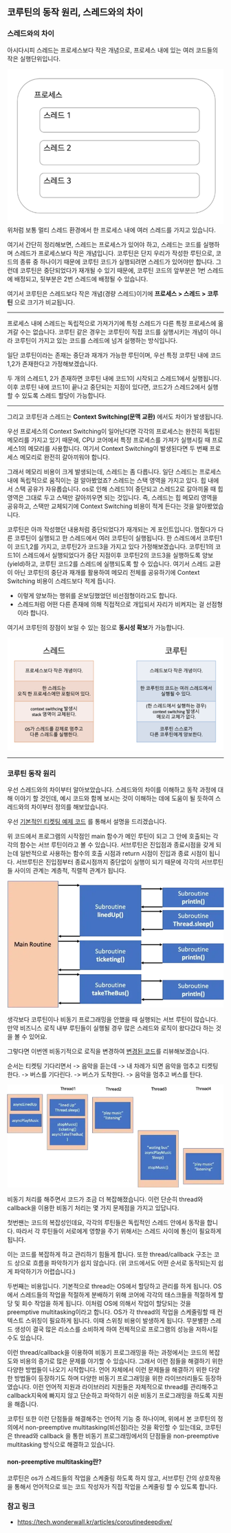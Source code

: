 ## 코루틴의 동작 원리, 스레드와의 차이

### 스레드와의 차이

아시다시피 스레드는 프로세스보다 작은 개념으로, 프로세스 내에 있는 여러 코드들의 작은 실행단위입니다.

![alt text](./images/coroutine2-1.png)
위처럼 보통 멀티 스레드 환경에서 한 프로세스 내에 여러 스레드를 가지고 있습니다.

여기서 간단히 정리해보면, 스레드는 프로세스가 있어야 하고, 스레드는 코드를 실행하며 스레드가 프로세스보다 작은 개념입니다.
코루틴은 단지 우리가 작성한 루틴으로, 코드의 종류 중 하나이기 때문에 코루틴 코드가 실행되려면 스레드가 있어야만 합니다. 그런데 코루틴은 중단되었다가 재개될 수 있기 때문에, 코루틴 코드의 앞부분은 1번 스레드에 배정되고, 뒷부분은 2번 스레드에 배정될 수 있습니다.

여기서 코루틴은 스레드보다 작은 개념(경량 스레드)이기에 **프로세스 > 스레드 > 코루틴** 으로 크기가 비교됩니다.

---

프로세스 내에 스레드는 독립적으로 가져가기에 특정 스레드가 다른 특정 프로세스에 옮겨갈 수는 없습니다.
코루틴 같은 경우는 코루틴이 직접 코드를 실행시키는 개념이 아니라 코루틴이 가지고 있는 코드를 스레드에 넘겨 실행하는 방식입니다.

일단 코루틴이라는 존재는 중단과 재개가 가능한 루틴이며, 우선 특정 코루틴 내에 코드1,2가 존재한다고 가정해보겠습니다.

두 개의 스레드1, 2가 존재하면 코루틴 내에 코드1이 시작되고 스레드1에서 실행됩니다.
이후 코루틴 내에 코드1이 끝나고 중단되는 지점이 있다면, 코드2가 스레드2에서 실행할 수 있도록 스레드 할당이 가능합니다.

---

그리고 코루틴과 스레드는 **Context Switching(문맥 교환)** 에서도 차이가 발생됩니다.

우선 프로세스의 Context Switching이 일어난다면 각각의 프로세스는 완전히 독립된 메모리를 가지고 있기 때문에, CPU 코어에서 특정 프로세스를 가져가 실행시킬 때 프로세스1의 메모리를 사용합니다. 여기서 Context Switching이 발생된다면 두 번째 프로세스 메모리로 완전히 갈아끼워야 합니다.

그래서 메모리 비용이 크게 발생되는데, 스레드는 좀 다릅니다.
일단 스레드는 프로세스내에 독립적으로 움직이는 걸 알아봤었죠? 스레드는 스택 영역을 가지고 있다. 힙 내에서 스택 공유가 자유롭습니다. os로 인해 스레드1이 중단되고 스레드2로 갈아끼울 때 힙 영역은 그대로 두고 스택만 갈아끼우면 되는 것입니다.
즉, 스레드는 힙 메모리 영역을 공유하고, 스택만 교체되기에 Context Switching 비용이 적게 든다는 것을 알아봤었습니다.

코루틴은 아까 작성했던 내용처럼 중단되었다가 재개되는 게 포인트입니다.
멈췄다가 다른 코루틴이 실행되고 한 스레드에서 여러 코루틴이 실행됩니다.
한 스레드에서 코루틴1이 코드1,2를 가지고, 코루틴2가 코드3을 가지고 있다 가정해보겠습니다.
코루틴1의 코드1이 스레드에서 실행되었다가 중단 지점이후 코루틴2의 코드3을 실행하도록 양보(yield)하고, 코루틴 코드2를 스레드에 실행되도록 할 수 있습니다.
여기서 스레드 교환이 아닌 코루틴의 중단과 재개를 활용하여 메모리 전체를 공유하기에 Context Switching 비용이 스레드보다 적게 듭니다.

- 이렇게 양보하는 행위를 온보딩했었던 비선점형이라고도 합니다.
- 스레드처럼 어떤 다른 존재에 의해 직접적으로 개입되서 자리가 비켜지는 걸 선점형이라 합니다.

여기서 코루틴의 장점이 보일 수 있는 점으로 **동시성 확보**가 가능합니다.

![alt text](./images/coroutine2-2.png)

---

### 코루틴 동작 원리

우선 스레드와의 차이부터 알아보았습니다.
스레드와의 차이를 이해하고 동작 과정에 대해 이야기 할 것인데, 예시 코드와 함께 보시는 것이 이해하는 데에 도움이 될 듯하여 스레드와의 차이부터 정의를 해보았습니다.

우선 [기본적인 티켓팅 예제 코드](./week3/src/main/kotlin/com/sipe/week3/TicketingExample.kt) 를 통해서 설명을 드리겠습니다.

위 코드에서 프로그램의 시작점인 main 함수가 메인 루틴이 되고 그 안에 호출되는 각각의 함수는 서브 루틴이라고 볼 수 있습니다. 서브루틴은 진입점과 종료시점을 갖게 되는데 일반적으로 사용하는 함수의 호출 시점과 return 시점이 진입과 종료 시점이 됩니다. 서브루틴은 진입점부터 종료시점까지 중단없이 실행이 되기 때문에 각각의 서브루틴들 사이의 관계는 계층적, 직렬적 관계가 됩니다.

![계층적, 직렬적 routine 들의 관계](./images/hierarchical_routing.png)

생각보다 코루틴이나 비동기 프로그래밍을 안했을 때 실행되는 서브 루틴이 많습니다.
만약 비즈니스 로직 내부 루틴들이 실행될 경우 많은 스레드와 로직이 왔다갔다 하는 것을 볼 수 있어요.

그렇다면 이번엔 비동기적으로 로직을 변경하여 [변경된 코드](./week3/src/main/kotlin/com/sipe/week3/ThreadExample.kt)를 리뷰해보겠습니다.

순서는 티켓팅 기다리면서 -> 음악을 듣는데 -> 내 차례가 되면 음악을 멈추고 티켓팅 한다. -> 버스를 기다린다. -> 버스가 도착한다. -> 음악을 멈추고 버스를 탄다.

![Thread 별 코드 수행](./images/async_thread.png)

비동기 처리를 해주면서 코드가 조금 더 복잡해졌습니다. 이런 단순히 thread와 callback을 이용한 비동기 처리는 몇 가지 문제점을 가지고 있답니다.

첫번짼는 코드의 복잡성인데요, 각각의 루틴들은 독립적인 스레드 안에서 동작을 합니다. 따라서 각 루틴들이 서로에게 영향을 주기 위해서는 스레드 사이에 통신이 필요하게 됩니다.

이는 코드를 복잡하게 하고 관리하기 힘들게 합니다. 또한 thread/callback 구조는 코드 상으로 흐름을 파악하기가 쉽지 않습니다. (위 코드에서도 어떤 순서로 동작되는지 쉽게 파악하기가 어렵습니다.)

두번째는 비용입니다. 기본적으로 thread는 OS에서 할당하고 관리를 하게 됩니다. OS에서 스레드들의 작업을 적절하게 분배하기 위해 코어에 각각의 태스크들을 적절하게 할당 및 회수 작업을 하게 됩니다. 이처럼 OS에 의해서 작업이 할당되는 것을 preemptive multitasking이라고 합니다. OS가 각 thread의 작업을 스케줄링할 때 컨텍스트 스위칭이 필요하게 됩니다. 이때 스위칭 비용이 발생하게 됩니다. 무분별한 스레드 생성이 결국 많은 리소스를 소비하게 하여 전체적으로 프로그램의 성능을 저하시킬 수도 있습니다.

이런 thread/callback을 이용하여 비동기 프로그래밍을 하는 과정에서는 코드의 복잡도와 비용의 증가로 많은 문제를 야기할 수 있습니다. 그래서 이런 점들을 해결하기 위한 다양한 방법들이 나오기 시작합니다. 언어 자체에서 이런 문제들을 해결하기 위한 다양한 방법들이 등장하기도 하며 다양한 비동기 프로그래밍을 위한 라이브러리들도 등장하였습니다. 이런 언어적 지원과 라이브러리 지원들은 자체적으로 thread를 관리해주고 callback지옥에 빠지지 않고 단순하고 파악하기 쉬운 비동기 프로그래밍을 하도록 지원을 해줍니다.

코루틴 또한 이런 단점들을 해결해주는 언어적 기능 중 하나이며, 위에서 본 코루틴의 정의에서 non-preemptive multitasking(비선점)라는 것을 확인할 수 있는데요, 코루틴은 thread와 callback 을 통한 비동기 프로그래밍에서의 단점들을 non-preemptive multitasking 방식으로 해결하고 있습니다.

#### non-preemptive multitasking란?

코루틴은 os가 스레드들의 작업을 스케줄링 하도록 하지 않고, 서브루틴 간의 상호작용을 통해서 언어적으로 또는 코드 작성자가 직접 작업을 스케줄링 할 수 있도록 합니다.




### 참고 링크

- https://tech.wonderwall.kr/articles/coroutinedeepdive/
